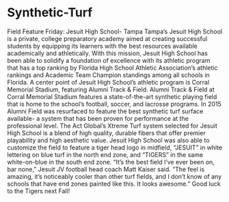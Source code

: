 # Synthetic-Turf
Field Feature Friday: Jesuit High School- Tampa Tampa’s Jesuit High School is a private, college preparatory academy aimed at creating successful students by equipping its learners with the best resources available academically and athletically.  With this mission, Jesuit High School has been able to solidify a foundation of excellence with its athletic program that has a top ranking by Florida High School Athletic Association’s athletic rankings and Academic Team Champion standings among all schools in Florida.  A center point of Jesuit High School’s athletic program is Corral Memorial Stadium, featuring Alumni Track &amp; Field. Alumni Track &amp; Field at Corral Memorial Stadium features a state-of-the-art synthetic playing field that is home to the school’s football, soccer, and lacrosse programs. In 2015 Alumni Field was resurfaced to feature the best synthetic turf surface available- a system that has been proven for performance at the professional level. The Act Global’s Xtreme Turf system selected for Jesuit High School is a blend of high quality, durable fibers that offer premier playability and high aesthetic value. Jesuit High School was also able to customize the field to feature a tiger head logo in midfield, “JESUIT” in white lettering on blue turf in the north end zone, and “TIGERS” in the same white-on-blue in the south end zone.  “It’s the best field I’ve ever been on, bar none,” Jesuit JV football head coach Matt Kaiser said. “The feel is amazing, it’s noticeably cooler than other turf fields, and I don’t know of any schools that have end zones painted like this. It looks awesome.”  Good luck to the Tigers next Fall!
